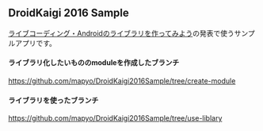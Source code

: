 DroidKaigi 2016 Sample
---------------

[ライブコーディング・Androidのライブラリを作ってみよう](https://droidkaigi.github.io/2016/timetable.html#session-2016-02-19-15-10-15-40-a)の発表で使うサンプルアプリです。


#### ライブラリ化したいもののmoduleを作成したブランチ
https://github.com/mapyo/DroidKaigi2016Sample/tree/create-module


#### ライブラリを使ったブランチ
https://github.com/mapyo/DroidKaigi2016Sample/tree/use-liblary
